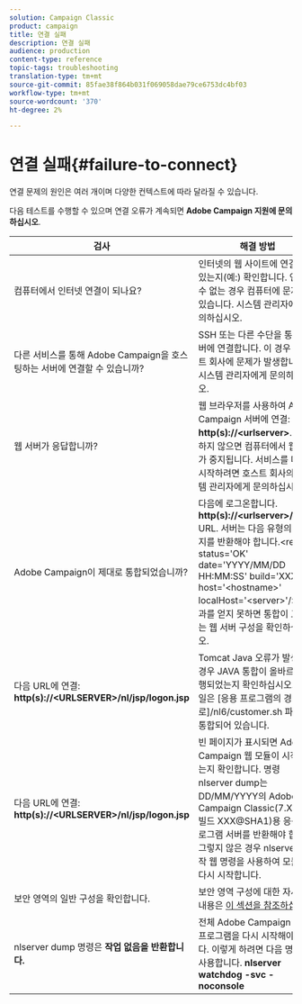 ```yaml
---
solution: Campaign Classic
product: campaign
title: 연결 실패
description: 연결 실패
audience: production
content-type: reference
topic-tags: troubleshooting
translation-type: tm+mt
source-git-commit: 85fae38f864b031f069058dae79ce6753dc4bf03
workflow-type: tm+mt
source-wordcount: '370'
ht-degree: 2%

---
```



# 연결 실패{#failure-to-connect}

연결 문제의 원인은 여러 개이며 다양한 컨텍스트에 따라 달라질 수 있습니다.

다음 테스트를 수행할 수 있으며 연결 오류가 계속되면 **Adobe Campaign 지원에 문의하십시오**.



<table> 
<thead> 
<tr> 
<th>검사<br /> </th> 
<th>해결 방법<br /> </th> 
</tr> 
</thead> 
<tbody> 
<tr> 
<td>컴퓨터에서 인터넷 연결이 되나요?</td> 
<td>인터넷의 웹 사이트에 연결할 수 있는지(예:) 확인합니다. 연결할 수 없는 경우 컴퓨터에 문제가 있습니다. 시스템 관리자에게 문의하십시오.</td>
</tr>
<tr> 
<td>다른 서비스를 통해 Adobe Campaign을 호스팅하는 서버에 연결할 수 있습니까?</td> 
<td>SSH 또는 다른 수단을 통해 서버에 연결합니다. 이 경우 호스트 회사에 문제가 발생합니다. 시스템 관리자에게 문의하십시오.</td>
</tr>
<tr> 
<td>웹 서버가 응답합니까?</td> 
<td>웹 브라우저를 사용하여 Adobe Campaign 서버에 연결: <b>http(s)://&lt;urlserver&gt;</b>. 응답하지 않으면 컴퓨터에서 웹 서버가 중지됩니다. 서비스를 다시 시작하려면 호스트 회사의 시스템 관리자에게 문의하십시오.</td>
</tr>
<tr> 
<td>Adobe Campaign이 제대로 통합되었습니까?</td> 
<td>다음에 로그온합니다. <b>http(s)://&lt;urlserver&gt;/r/test</b> URL. 서버는 다음 유형의 메시지를 반환해야 합니다.&lt;redir status='OK' date='YYYY/MM/DD HH:MM:SS' build='XXXX' host='&lt;hostname&gt;' localHost='&lt;server&gt;'/&gt;이 결과를 얻지 못하면 통합이 고려되는 웹 서버 구성을 확인하십시오.</td>
</tr>
<tr> 
<td>다음 URL에 연결: <b>http(s)://&lt;URLSERVER&gt;/nl/jsp/logon.jsp</b></td>
<td>Tomcat Java 오류가 발생하는 경우 JAVA 통합이 올바르게 수행되었는지 확인하십시오. 이 파일은 [응용 프로그램의 경로]/nl6/customer.sh 파일에 통합되어 있습니다.</td>
</tr>
<tr> 
<td>다음 URL에 연결: <b>http(s)://&lt;URLSERVER&gt;/nl/jsp/logon.jsp</b></td>
<td>빈 페이지가 표시되면 Adobe Campaign 웹 모듈이 시작되었는지 확인합니다. 명령 nlserver dump는 DD/MM/YYYY의 Adobe Campaign Classic(7.X YY.R 빌드 XXX@SHA1)용 응용 프로그램 서버를 반환해야 합니다. 그렇지 않은 경우 nlserver 시작 웹 명령을 사용하여 모듈을 다시 시작합니다.</td>
</tr>
<tr>
<td>보안 영역의 일반 구성을 확인합니다.</td>
<td>보안 영역 구성에 대한 자세한 내용은 <a href="https://experienceleague.adobe.com/docs/campaign-classic/using/installing-campaign-classic/additional-configurations/configuring-campaign-server.html?lang=en#configuring-campaign-server"/>이 섹션을 참조하십시오.</a></td>
</tr>
<tr>
<td>nlserver dump 명령은 <b>작업 없음을 반환합니다.</b></td>
<td>전체 Adobe Campaign 응용 프로그램을 다시 시작해야 합니다. 이렇게 하려면 다음 명령을 사용합니다. <b>nlserver watchdog -svc -noconsole</b></td>
</tr>
</tbody> 
</table>
